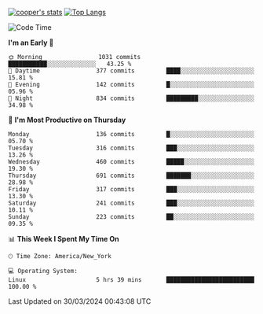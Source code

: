 [![cooper's stats](https://github-readme-stats-dwoluvhms-coopjz.vercel.app/api?username=coopjz&count_private=true)](https://github.com/coopjz/github-readme-stats)
[![Top Langs](https://github-readme-stats-dwoluvhms-coopjz.vercel.app/api/top-langs/?username=coopjz&count_private=true&langs_count=8&layout=compact&&hide=C)](https://github.com/coopjz/github-readme-stats)
<!--START_SECTION:waka-->
![Code Time](http://img.shields.io/badge/Code%20Time-7%20hrs%2037%20mins-blue)

**I'm an Early 🐤** 

```text
🌞 Morning                1031 commits        ███████████░░░░░░░░░░░░░░   43.25 % 
🌆 Daytime                377 commits         ████░░░░░░░░░░░░░░░░░░░░░   15.81 % 
🌃 Evening                142 commits         █░░░░░░░░░░░░░░░░░░░░░░░░   05.96 % 
🌙 Night                  834 commits         █████████░░░░░░░░░░░░░░░░   34.98 % 
```
📅 **I'm Most Productive on Thursday** 

```text
Monday                   136 commits         █░░░░░░░░░░░░░░░░░░░░░░░░   05.70 % 
Tuesday                  316 commits         ███░░░░░░░░░░░░░░░░░░░░░░   13.26 % 
Wednesday                460 commits         █████░░░░░░░░░░░░░░░░░░░░   19.30 % 
Thursday                 691 commits         ███████░░░░░░░░░░░░░░░░░░   28.98 % 
Friday                   317 commits         ███░░░░░░░░░░░░░░░░░░░░░░   13.30 % 
Saturday                 241 commits         ███░░░░░░░░░░░░░░░░░░░░░░   10.11 % 
Sunday                   223 commits         ██░░░░░░░░░░░░░░░░░░░░░░░   09.35 % 
```


📊 **This Week I Spent My Time On** 

```text
🕑︎ Time Zone: America/New_York

💻 Operating System: 
Linux                    5 hrs 39 mins       █████████████████████████   100.00 % 
```


 Last Updated on 30/03/2024 00:43:08 UTC
<!--END_SECTION:waka-->
